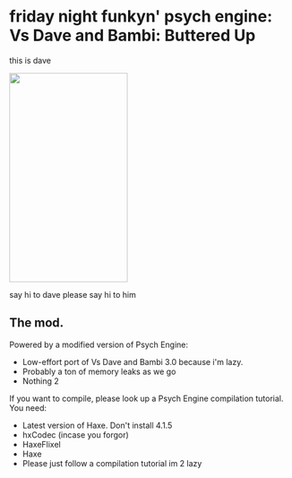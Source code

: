# friday night funkyn' psych engine: Vs Dave and Bambi: Buttered Up
this is dave

<img src="https://cdn.discordapp.com/attachments/892140166309892136/905267141299802152/dorve_reale.png" width="211" height="373">


say hi to dave
please say hi to him

## The mod.
Powered by a modified version of Psych Engine:
- Low-effort port of Vs Dave and Bambi 3.0 because i'm lazy.
- Probably a ton of memory leaks as we go
- Nothing 2

If you want to compile, please look up a Psych Engine compilation  tutorial. You need:
- Latest version of Haxe. Don't install 4.1.5
- hxCodec (incase you forgor)
- HaxeFlixel
- Haxe
- Please just follow a compilation tutorial im 2 lazy


